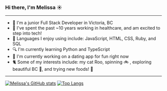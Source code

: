 ### Hi there, I'm Melissa :sunny:
- - - -
* :cherry_blossom: I'm a junior Full Stack Developer in Victoria, BC
* :space_invader: I've spent the past ~10 years working in healthcare, and am excited to step into tech!
* :speech_balloon: Languages I enjoy using include: JavaScript, HTML, CSS, Ruby, and SQL 
* :mag: I'm currently learning Python and TypeScript
* :rose: I'm currently working on a dating app for fun right now 
* :cat2: Some of my interests include: my cat Roo, spinning :bike: , exploring beautiful BC :evergreen_tree:, and trying new foods! :ramen:
- - - -
<!-- ![Melissa's GitHub stats](https://github-readme-stats.vercel.app/api?username=anuraghazra&theme=dark&show_icons=true) -->
[![Melissa's GitHub stats](https://github-readme-stats.vercel.app/api?username=mwilliamsonholmes&border_radius=15&width=50&layout=compact&hide=prs&theme=omni)](https://github.com/mwilliamsonholmes/github-readme-stats)
[![Top Langs](https://github-readme-stats.vercel.app/api/top-langs/?username=mwilliamsonholmes&border_radius=15&layout=compact&theme=omni)](https://github.com/mwilliamsonholmes/github-readme-stats)

